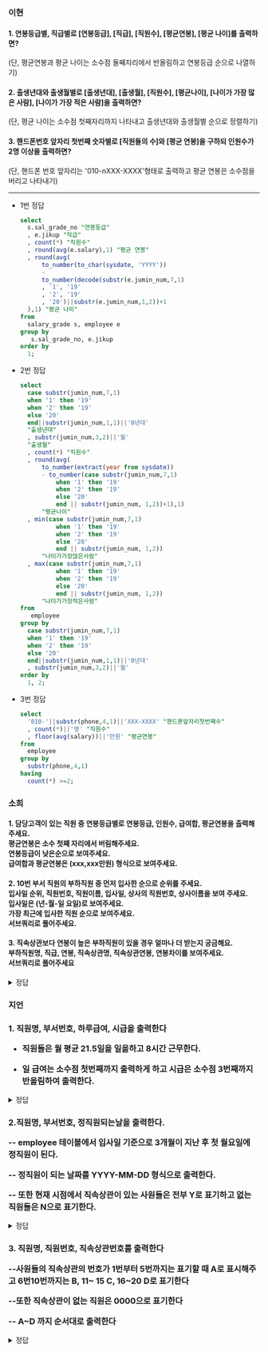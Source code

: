 ### 이현
#### 1. 연봉등급별, 직급별로 [연봉등급], [직급], [직원수], [평균연봉], [평균 나이]를 출력하면? 
  (단, 평균연봉과 평균 나이는 소수점 둘째자리에서 반올림하고 연봉등급 순으로 나열하기)
  

#### 2. 출생년대와 출생월별로 [출생년대], [출생월], [직원수], [평균나이], [나이가 가장 많은 사람], [나이가 가장 적은 사람]을 출력하면?
  (단, 평균 나이는 소수점 첫째자리까지 나타내고 출생년대와 출생월별 순으로 정렬하기)
  
  
#### 3. 핸드폰번호 앞자리 첫번째 숫자별로 [직원들의 수]와 [평균 연봉]을 구하되 인원수가 2명 이상을 출력하면?
  (단, 핸드폰 번호 앞자리는 '010-nXXX-XXXX'형태로 출력하고 평균 연봉은 소수점을 버리고 나타내기)
  
---
- 1번 정답
  ``` sql
  select
    s.sal_grade_no "연봉등급"
    , e.jikup "직급"
    , count(*) "직원수"
    , round(avg(e.salary),1) "평균 연봉"
    , round(avg(
        to_number(to_char(sysdate, 'YYYY'))
        -
        to_number(decode(substr(e.jumin_num,7,1)
        , '1', '19'
        , '2', '19'
        , '20')||substr(e.jumin_num,1,2))+1
    ),1) "평균 나이"
  from 
    salary_grade s, employee e
  group by
     s.sal_grade_no, e.jikup
  order by
    1;
  ```

- 2번 정답
  ``` sql
  select
    case substr(jumin_num,7,1)
    when '1' then '19'
    when '2' then '19'
    else '20'
    end||substr(jumin_num,1,1)||'0년대'
    "출생년대"
    , substr(jumin_num,3,2)||'월'
    "출생월"
    , count(*) "직원수"
    , round(avg(
        to_number(extract(year from sysdate))
        - to_number(case substr(jumin_num,7,1)
            when '1' then '19'
            when '2' then '19'
            else '20'
            end || substr(jumin_num, 1,2))+1),1)
        "평균나이"
    , min(case substr(jumin_num,7,1)
            when '1' then '19'
            when '2' then '19'
            else '20'
            end || substr(jumin_num, 1,2))
        "나이가가장많은사람"
    , max(case substr(jumin_num,7,1)
            when '1' then '19'
            when '2' then '19'
            else '20'
            end || substr(jumin_num, 1,2))
        "나이가가장적은사람"
  from
     employee
  group by
    case substr(jumin_num,7,1)
    when '1' then '19'
    when '2' then '19'
    else '20'
    end||substr(jumin_num,1,1)||'0년대'
    , substr(jumin_num,3,2)||'월'
  order by
    1, 2;
  ```
  
- 3번 정답
  ``` sql
  select
    '010-'||substr(phone,4,1)||'XXX-XXXX' "핸드폰앞자리첫번째수"
    , count(*)||'명' "직원수"
    , floor(avg(salary))||'만원' "평균연봉"
  from
    employee
  group by 
    substr(phone,4,1)
  having
    count(*) >=2;
  ```
  
  
### 소희
#### 1. 담당고객이 있는 직원 중 연봉등급별로 연봉등급, 인원수, 급여합, 평균연봉을 출력해주세요. <br> 평균연봉은 소수 첫째 자리에서 버림해주세요. <br> 연봉등급이 낮은순으로 보여주세요. <br> 급여합과 평균연봉은 (xxx,xxx만원) 형식으로 보여주세요.


#### 2. 10번 부서 직원의 부하직원 중 먼저 입사한 순으로 순위를 주세요. <br> 입사일 순위, 직원번호, 직원이름, 입사일, 상사의 직원번호, 상사이름을 보여 주세요. <br> 입사일은 (년-월-일 요일)로 보여주세요. <br> 가장 최근에 입사한 직원 순으로 보여주세요. <br> 서브쿼리로 풀어주세요.


#### 3. 직속상관보다 연봉이 높은 부하직원이 있을 경우 얼마나 더 받는지 궁금해요. <br> 부하직원명, 직급, 연봉, 직속상관명, 직속상관연봉, 연봉차이를 보여주세요. <br> 서브쿼리로 풀어주세요

<details>
<summary>정답</summary>
<div markdown="1">    
  
### 1
![image](https://user-images.githubusercontent.com/82145134/123234861-49dab980-d516-11eb-8f25-bb9df904e70a.png)


### 2
![image](https://user-images.githubusercontent.com/82145134/123234881-4f380400-d516-11eb-871e-96d8aed27a17.png)


### 3
![image](https://user-images.githubusercontent.com/82145134/123234900-54954e80-d516-11eb-8973-79a3dcfffef5.png)

  
</div>
</details>


### 지언
<h3>1. 직원명, 부서번호, 하루급여, 시급을 출력한다 
 
 - 직원들은 월 평균 21.5일을 일을하고 8시간 근무한다.
 
 - 일 급여는 소수점 첫번째까지 출력하게 하고 시급은 소수점 3번째까지 반올림하여 출력한다. </h3>
 
 <details>
   <summary> 정답 </summary>
   <div markdown= "1">
     
   ![image](https://user-images.githubusercontent.com/61142803/123277208-dd28e480-d540-11eb-8174-5e81539ecc38.png)

     
   </div>
   </details>
   
   
   
<h3>  2.직원명, 부서번호, 정직원되는날을 출력한다.
  
 -- employee 테이블에서 입사일 기준으로 3개월이 지난 후 첫 월요일에 정직원이 된다.
 
 -- 정직원이 되는 날짜를 YYYY-MM-DD 형식으로 출력한다.
  
 -- 또한 현재 시점에서 직속상관이 있는 사원들은 전부 Y로 표기하고 없는 직원들은 N으로 표기한다.</h3>
  
   <details>
   <summary> 정답 </summary>
   <div markdown= "1">
     
![image](https://user-images.githubusercontent.com/61142803/123277377-047fb180-d541-11eb-8886-fa6412d0e95f.png)

   </div>
   </details>
   
<h3>   3. 직원명, 직원번호, 직속상관번호를 출력한다
  
 --사원들의 직속상관의 번호가 1번부터 5번까지는 표기할 때 A로 표시해주고 6번10번까지는 B, 11~ 15 C, 16~20 D로 표기한다
  
 --또한 직속상관이 없는 직원은 0000으로 표기한다
  
 -- A~D 까지 순서대로 출력한다 </h3>
   
   <details>
   <summary> 정답 </summary>
   <div markdown= "1">

![image](https://user-images.githubusercontent.com/61142803/123278090-9daec800-d541-11eb-8afc-0168c28e5a9a.png)

   </div>
   </details>
   
  
 
 

